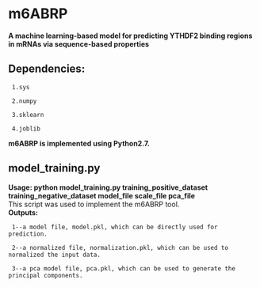# m6ABRP
**A machine learning-based model for predicting YTHDF2 binding regions in mRNAs via sequence-based properties**
## Dependencies:

     1.sys  

     2.numpy  

     3.sklearn 

     4.joblib  

**m6ABRP is implemented using Python2.7.**  
## model_training.py
**Usage: python model_training.py training_positive_dataset training_negative_dataset model_file scale_file pca_file**  
This script was used to implement the m6ABRP tool.  
**Outputs:**    
     
     1--a model file, model.pkl, which can be directly used for prediction. 
     
     2--a normalized file, normalization.pkl, which can be used to normalized the input data. 
     
     3--a pca model file, pca.pkl, which can be used to generate the principal components.  
     
